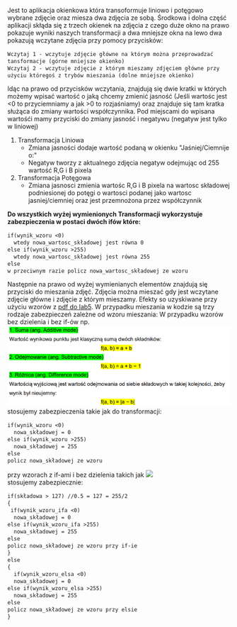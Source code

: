 Jest to aplikacja okienkowa która transoformuje liniowo i potęgowo wybrane zdjęcie oraz miesza dwa zdjęcia ze sobą. Środkowa i dolna część aplikacji skłąda się z trzech okienek na zdjęcia z czego duże okno na prawo pokazuje wyniki naszych transformacji a dwa mniejsze okna na lewo dwa pokazują wczytane zdjęcia przy pomocy przycisków:
```
Wczytaj 1 - wczytuje zdjęcie główne na którym można przeprowadzać tansformacje (górne mniejsze okienko)
Wczytaj 2 - wczytuje zdjęcie z którym mieszamy zdjęciem główne przy użyciu któregoś z trybów mieszania (dolne mniejsze okienko)
```
Idąc na prawo od przycisków wczytania, znajdują się dwie kratki w których możemy wpisać wartość o jaką chcemy zmienić jasność (Jeśli wartośc jest <0 to przyciemniamy a jak >0 to rozjaśniamy) oraz znajduje się tam kratka służąca do zmiany wartości współczynnika. Pod miejscami do wpisana wartośći mamy przyciski do zmiany jasność i negatywu (negatyw jest tylko w liniowej)
1. Transformacja Liniowa
   - Zmiana jasności dodaje wartość podaną w okienku "Jaśniej/Ciemnije o:"
   - Negatyw tworzy z aktualnego zdjęcia negatyw odejmując od 255 wartość R,G i B pixela 
2. Transformacja Potęgowa
   - Zmiana jasnosci zmienia wartośc R,G i B pixela na wartosc składowej podniesionej do potęgi o wartosci podanej jako wartosc jasniej/ciemniej oraz jest przemnożona przez współczynnik

**Do wszystkich wyżej wymienionych Transformacji wykorzystuje zabezpieczenia w postaci dwóch ifów które:**
 ```
 if(wynik_wzoru <0) 
   wtedy nowa_wartosc_składowej jest równa 0
 else if(wynik_wzoru >255)
   wtedy nowa_wartosc_składowej jest równa 255
 else
 w przeciwnym razie policz nowa_wartosc_składowej ze wzoru
 ```
Następnie na prawo od wyżej wymienianych elementów znajdują się przyciski do mieszania zdjęć. Zdjęcia można mieszać gdy jest wczytane zdjęcie główne i zdjęcie z którym mieszamy.
Efekty so uzyskiwane przy użyciu wzorów z [pdf do lab5](https://blackboard.uwb.edu.pl/bbcswebdav/pid-89131-dt-content-rid-562341_1/courses/A2020-420-IS1-2GRA-LAB3/lab_5.pdf). W przypadku mieszania w kodzie są trzy rodzaje zabezpieczeń zależne od wzoru mieszania:
W przypadku wzorów bez dzielenia i bez if-ów np.
![](https://github.com/Pietro55555/Grafika_i_komunikacja_SP/blob/main/transformacje/README_ss/mieszanie1.PNG)    
stosujemy zabezpieczenia takie jak do transformacji:
 ```
 if(wynik_wzoru <0) 
   nowa_składowej = 0
 else if(wynik_wzoru >255)
   nowa_składowej = 255
 else
 policz nowa_składowej ze wzoru
 ```
 przy wzorach z if-ami i bez dzielenia takich jak
 ![](https://user-images.githubusercontent.com/80325475/116687930-3c8dcc80-a9b6-11eb-9915-336f0b073c20.png)  
 stosujemy zabezpiecznie:
 ```
 if(składowa > 127) //0.5 = 127 = 255/2
 {
  if(wynik_wzoru_ifa <0) 
   nowa_składowej = 0
 else if(wynik_wzoru_ifa >255)
   nowa_składowej = 255
 else
 policz nowa_składowej ze wzoru przy if-ie
 }
 else
 {
   if(wynik_wzoru_elsa <0) 
   nowa_składowej = 0
 else if(wynik_wzoru_elsa >255)
   nowa_składowej = 255
 else
 policz nowa_składowej ze wzoru przy elsie
 }
 ```
